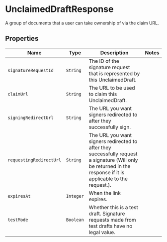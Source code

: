 

# UnclaimedDraftResponse

A group of documents that a user can take ownership of via the claim URL.

## Properties

| Name | Type | Description | Notes |
|------------ | ------------- | ------------- | -------------|
| `signatureRequestId` | ```String``` |  The ID of the signature request that is represented by this UnclaimedDraft.  |  |
| `claimUrl` | ```String``` |  The URL to be used to claim this UnclaimedDraft.  |  |
| `signingRedirectUrl` | ```String``` |  The URL you want signers redirected to after they successfully sign.  |  |
| `requestingRedirectUrl` | ```String``` |  The URL you want signers redirected to after they successfully request a signature (Will only be returned in the response if it is applicable to the request.).  |  |
| `expiresAt` | ```Integer``` |  When the link expires.  |  |
| `testMode` | ```Boolean``` |  Whether this is a test draft. Signature requests made from test drafts have no legal value.  |  |



